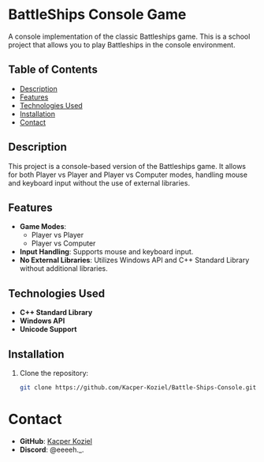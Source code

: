 # BattleShips Console Game

A console implementation of the classic Battleships game. This is a school project that allows you to play Battleships in the console environment.

## Table of Contents

- [Description](#description)
- [Features](#features)
- [Technologies Used](#technologies-used)
- [Installation](#installation)
- [Contact](#contact)

## Description

This project is a console-based version of the Battleships game. It allows for both Player vs Player and Player vs Computer modes, handling mouse and keyboard input without the use of external libraries.

## Features

- **Game Modes**:
  - Player vs Player
  - Player vs Computer
- **Input Handling**: Supports mouse and keyboard input.
- **No External Libraries**: Utilizes Windows API and C++ Standard Library without additional libraries.

## Technologies Used

- **C++ Standard Library**
- **Windows API**
- **Unicode Support**

## Installation

1. Clone the repository:
   ```bash
   git clone https://github.com/Kacper-Koziel/Battle-Ships-Console.git

# Contact
- **GitHub**: [Kacper Koziel](https://github.com/Kacper-Koziel)
- **Discord**: @eeeeh._.

